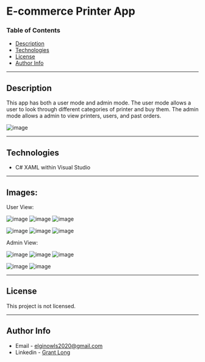 # E-commerce Printer App

### Table of Contents

- [Description](#description)
- [Technologies](#technologies)
- [License](#license)
- [Author Info](#author-info)

---

## Description

This app has both a user mode and admin mode. The user mode allows a user to look through different categories of printer and buy them. The admin mode allows a admin to view printers, users, and past orders. 

![image](https://github.com/Grant1677/PrinterApp/assets/94025574/dd173518-dce3-4f1b-be03-957c4f05d18c)

---

## Technologies

- C# XAML within Visual Studio 

---

## Images:

User View:

![image](https://github.com/Grant1677/PrinterApp/assets/94025574/fcb40178-4916-4573-beae-11f664a37e21) ![image](https://github.com/Grant1677/PrinterApp/assets/94025574/d9e93b76-6811-4b6e-bb5c-be863806c581) ![image](https://github.com/Grant1677/PrinterApp/assets/94025574/d1471a75-9b47-4b87-839c-5b3e5e36547f)

![image](https://github.com/Grant1677/PrinterApp/assets/94025574/df2aeaab-3dbc-4e68-ad3a-713de8c1457d) ![image](https://github.com/Grant1677/PrinterApp/assets/94025574/f2f0c1f7-6adc-4445-bfd5-1807134fe220) ![image](https://github.com/Grant1677/PrinterApp/assets/94025574/6f8d3bea-4e12-4dfd-95e3-32569a007c8c)

Admin View:

![image](https://github.com/Grant1677/PrinterApp/assets/94025574/74d6cc5c-3d53-4574-a281-de90b11f7439) ![image](https://github.com/Grant1677/PrinterApp/assets/94025574/c3081772-e3fc-4729-8580-049401d49d56) 
![image](https://github.com/Grant1677/PrinterApp/assets/94025574/680926a2-37c0-4623-a167-68c62a83e7f4)

![image](https://github.com/Grant1677/PrinterApp/assets/94025574/666641e3-c5e9-4dbe-a28f-0daff1e870e5) ![image](https://github.com/Grant1677/PrinterApp/assets/94025574/900ca4e3-6a38-45de-b1a8-402980c04941)


---

## License

This project is not licensed.

---

## Author Info

- Email - elginowls2020@gmail.com
- Linkedin - [Grant Long](https://www.linkedin.com/in/grant-long-b9b966191/)









